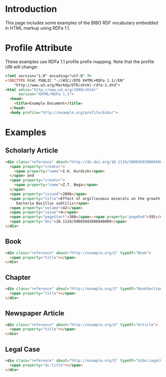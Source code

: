 # Introduction

This page includes some examples of the BIBO RDF vocabulary embedded in HTML markup using RDFa 1.1.

# Profile Attribute

These examples use RDFa 1.1 profile prefix mapping. Note that the profile URI will change:

```html
<?xml version="1.0" encoding="utf-8" ?>
<!DOCTYPE html PUBLIC "-//W3C//DTD XHTML+RDFa 1.1//EN"
    "http://www.w3.org/MarkUp/DTD/xhtml-rdfa-2.dtd">
<html xmlns="http://www.w3.org/1999/xhtml"
      version="XHTML+RDFa 1.1">
  <head>
    <title>Example Document</title>
  </head>
  <body profile="http://example.org/profile/bibo/">
```

# Examples

## Scholarly Article

```html
<div class="reference" about="http://dx.doi.org/10.1134/S0003683806040089" typeOf="AcademicArticle">
  <span property="creator">
    <span property="name">I.K. Kurdish</span>
  </span> and 
  <span property="creator">
    <span property="name">Z.T. Bega</span>
  </span>
  <span property="issued">2006</span>
  <span property="title">Effect of argillaceous minerals on the growth of phosphate-mobilizing 
     bacteria Bacillus subtilis</span>
  <span property="volume">42</span>
  <span property="issue">4</span>
  <span property="pageStart">388</span>-<span property="pageEnd">391</span>
  <span property="doi">10.1134/S0003683806040089</span>
</div>
```

## Book

```html
<div class="reference" about="http://example.org/2" typeOf="Book">
  <span property="title"></span>
</div>
```

## Chapter

```html
<div class="reference" about="http://example.org/3" typeOf="BookSection">
  <span property="title"></span>
</div>
```

## Newspaper Article

```html
<div class="reference" about="http://example.org/4" typeOf="Article">
  <span property="title"></span>
</div>
```

## Legal Case

```html
<div class="reference" about="http://example.org/5" typeOf="bibo:LegalCaseDocument">
  <span property="dc:title"></span>
</div>
```


